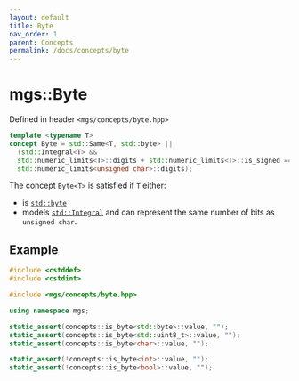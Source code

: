 ```yaml
---
layout: default
title: Byte
nav_order: 1
parent: Concepts
permalink: /docs/concepts/byte
---
```


# mgs::Byte

Defined in header `<mgs/concepts/byte.hpp>`

```cpp
template <typename T>
concept Byte = std::Same<T, std::byte> ||
  (std::Integral<T> &&
  std::numeric_limits<T>::digits + std::numeric_limits<T>::is_signed ==
  std::numeric_limits<unsigned char>::digits);
```

The concept `Byte<T>` is satisfied if `T` either:

* is [`std::byte`](https://en.cppreference.com/w/cpp/types/byte)
* models [`std::Integral`](https://en.cppreference.com/w/cpp/concepts/Integral) and can represent the same number of bits as `unsigned char`.

## Example

```cpp
#include <cstddef> 
#include <cstdint>

#include <mgs/concepts/byte.hpp>

using namespace mgs;

static_assert(concepts::is_byte<std::byte>::value, "");
static_assert(concepts::is_byte<std::uint8_t>::value, "");
static_assert(concepts::is_byte<char>::value, "");

static_assert(!concepts::is_byte<int>::value, "");
static_assert(!concepts::is_byte<bool>::value, "");
```
